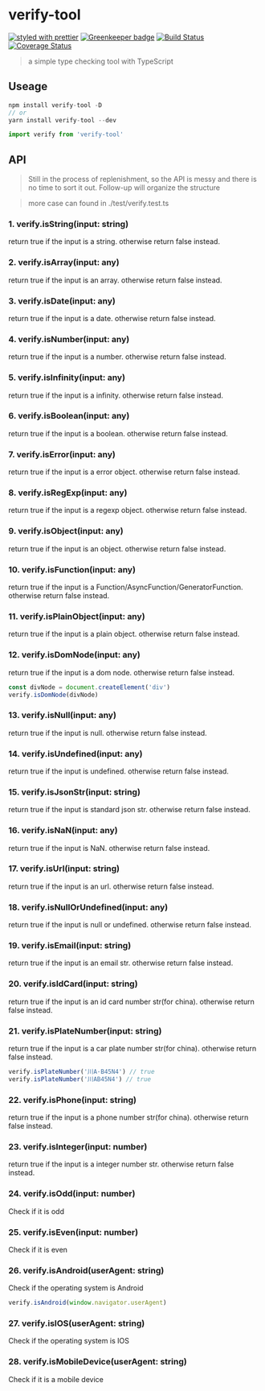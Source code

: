 # verify-tool

[![styled with prettier](https://img.shields.io/badge/styled_with-prettier-ff69b4.svg)](https://github.com/prettier/prettier)
[![Greenkeeper badge](https://badges.greenkeeper.io/alexjoverm/typescript-library-starter.svg)](https://greenkeeper.io/)
[![Build Status](https://travis-ci.org/cbbfcd/verify.svg?branch=master)](https://travis-ci.org/cbbfcd/verify)
[![Coverage Status](https://coveralls.io/repos/github/cbbfcd/verify/badge.svg?branch=master)](https://coveralls.io/github/cbbfcd/verify?branch=master)

> a simple type checking tool with TypeScript

## Useage

```js
npm install verify-tool -D
// or
yarn install verify-tool --dev

import verify from 'verify-tool'
```

## API

> Still in the process of replenishment, so the API is messy and there is no time to sort it out. Follow-up will organize the structure

> more case can found in ./test/verify.test.ts

### 1. verify.isString(input: string)

return true if the input is a string. otherwise return false instead.

### 2. verify.isArray(input: any)

return true if the input is an array. otherwise return false instead.

### 3. verify.isDate(input: any)

return true if the input is a date. otherwise return false instead.

### 4. verify.isNumber(input: any)

return true if the input is a number. otherwise return false instead.

### 5. verify.isInfinity(input: any)

return true if the input is a infinity. otherwise return false instead.

### 6. verify.isBoolean(input: any)

return true if the input is a boolean. otherwise return false instead.

### 7. verify.isError(input: any)

return true if the input is a error object. otherwise return false instead.

### 8. verify.isRegExp(input: any)

return true if the input is a regexp object. otherwise return false instead.

### 9. verify.isObject(input: any)

return true if the input is an object. otherwise return false instead.

### 10. verify.isFunction(input: any)

return true if the input is a Function/AsyncFunction/GeneratorFunction. otherwise return false instead.

### 11. verify.isPlainObject(input: any)

return true if the input is a plain object. otherwise return false instead.

### 12. verify.isDomNode(input: any)

return true if the input is a dom node. otherwise return false instead.

```js
const divNode = document.createElement('div')
verify.isDomNode(divNode)
```

### 13. verify.isNull(input: any)

return true if the input is null. otherwise return false instead.

### 14. verify.isUndefined(input: any)

return true if the input is undefined. otherwise return false instead.

### 15. verify.isJsonStr(input: string)

return true if the input is standard json str. otherwise return false instead.

### 16. verify.isNaN(input: any)

return true if the input is NaN. otherwise return false instead.

### 17. verify.isUrl(input: string)

return true if the input is an url. otherwise return false instead.

### 18. verify.isNullOrUndefined(input: any)

return true if the input is null or undefined. otherwise return false instead.

### 19. verify.isEmail(input: string)

return true if the input is an email str. otherwise return false instead.

### 20. verify.isIdCard(input: string)

return true if the input is an id card number str(for china). otherwise return false instead.

### 21. verify.isPlateNumber(input: string)

return true if the input is a car plate number str(for china). otherwise return false instead.

```js
verify.isPlateNumber('川A·B45N4') // true
verify.isPlateNumber('川AB45N4') // true
```

### 22. verify.isPhone(input: string)

return true if the input is a phone number str(for china). otherwise return false instead.

### 23. verify.isInteger(input: number)

return true if the input is a integer number str. otherwise return false instead.

### 24. verify.isOdd(input: number)

Check if it is odd

### 25. verify.isEven(input: number)

Check if it is even

### 26. verify.isAndroid(userAgent: string)

Check if the operating system is Android

```js
verify.isAndroid(window.navigator.userAgent)
```

### 27. verify.isIOS(userAgent: string)

Check if the operating system is IOS

### 28. verify.isMobileDevice(userAgent: string)

Check if it is a mobile device


